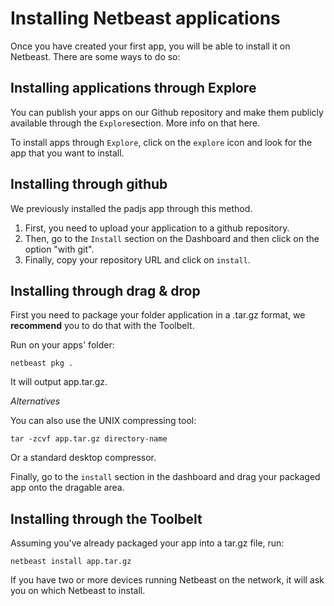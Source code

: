 # Installing Netbeast applications

Once you have created your first app, you will be able to install it on Netbeast. There are some ways to do so:

## Installing applications through Explore

You can publish your apps on our Github repository and make them publicly available through the `Explore`section. More info on that here.

To install apps through `Explore`, click on the `explore` icon and look for the app that you want to install.

## Installing through github

We previously installed the padjs app through this method.

1. First, you need to upload your application to a github repository. 
2. Then, go to the `Install` section on the Dashboard and then click on the option "with git".
3. Finally, copy your repository URL  and click on `install`.

## Installing through drag & drop

First you need to package your folder application in a .tar.gz format, we **recommend** you to do that with the Toolbelt. 

Run on your apps' folder:

```
netbeast pkg .
```

It will output app.tar.gz.


*Alternatives*

You can also use the UNIX compressing tool:
```
tar -zcvf app.tar.gz directory-name
```
Or a standard desktop compressor.

Finally, go to the `install` section in the dashboard and drag your packaged app onto the dragable area.

## Installing through the Toolbelt

Assuming you've already packaged your app into a tar.gz file, run:
```
netbeast install app.tar.gz
```

If you have two or more devices running Netbeast on the network, it will ask you on which Netbeast to install.